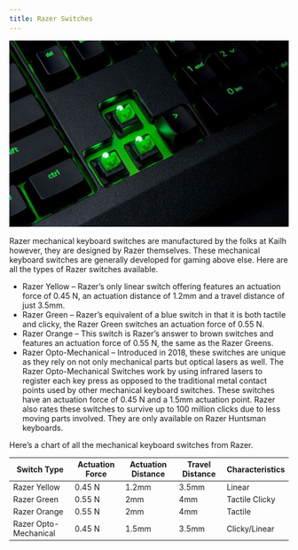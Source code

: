 ```yaml
---
title: Razer Switches
---
```


![](./razer-switches.png ':size=700px')

Razer mechanical keyboard switches are manufactured by the folks at Kailh however, they are designed by Razer themselves. These mechanical keyboard switches are generally developed for gaming above else. Here are all the types of Razer switches available.

* Razer Yellow – Razer’s only linear switch offering features an actuation force of 0.45 N, an actuation distance of 1.2mm and a travel distance of just 3.5mm.
* Razer Green – Razer’s equivalent of a blue switch in that it is both tactile and clicky, the Razer Green switches an actuation force of 0.55 N.
* Razer Orange – This switch is Razer’s answer to brown switches and features an actuation force of 0.55 N, the same as the Razer Greens.
* Razer Opto-Mechanical – Introduced in 2018, these switches are unique as they rely on not only mechanical parts but optical lasers as well. The Razer Opto-Mechanical Switches work by using infrared lasers to register each key press as opposed to the traditional metal contact points used by other mechanical keyboard switches. These switches have an actuation force of 0.45 N and a 1.5mm actuation point. Razer also rates these switches to survive up to 100 million clicks due to less moving parts involved. They are only available on Razer Huntsman keyboards.

Here’s a chart of all the mechanical keyboard switches from Razer.

| Switch Type           | Actuation Force | Actuation Distance | Travel Distance | Characteristics |
|-----------------------|-----------------|--------------------|-----------------|-----------------|
| Razer Yellow 	        | 0.45 N          | 1.2mm              | 3.5mm           | Linear          |
| Razer Green 	        | 0.55 N 	      | 2mm 	           | 4mm             | Tactile Clicky  |
| Razer Orange 	        | 0.55 N 	      | 2mm 	           | 4mm             | Tactile         |
| Razer Opto-Mechanical | 0.45 N 	      | 1.5mm 	           | 3.5mm           | Clicky/Linear   |
